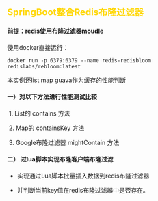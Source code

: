 ## <font color=#FFD700>SpringBoot整合Redis布隆过滤器</font>

#### 前提：redis使用布隆过滤器moudle
使用docker直接运行：
```shell scripth
docker run -p 6379:6379 --name redis-redisbloom redislabs/rebloom:latest
```

本实例还list map guava作为缓存的性能判断
#### 一）对以下方法进行性能测试比较

​     1. List的 contains 方法

​     2. Map的 containsKey 方法

​     3. Google布隆过滤器 mightContain 方法

#### 二） 过lua脚本实现布隆客户端布隆过滤

   - 实现通过Lua脚本批量插入数据到redis布隆过滤器 

   - 并判断当前key值在redis布隆过滤器中是否存在。